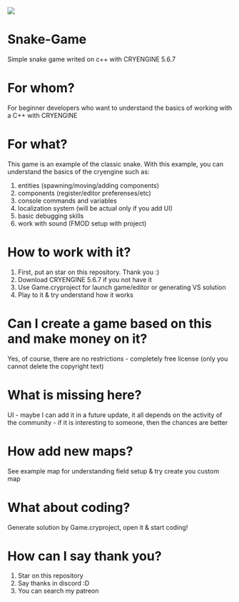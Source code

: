 ![](https://github.com/afrostalin/Snake-Game/blob/main/Snake.png)

# Snake-Game
Simple snake game writed on c++ with CRYENGINE 5.6.7

# For whom?
For beginner developers who want to understand the basics of working with a C++ with CRYENGINE

# For what?
This game is an example of the classic snake. With this example, you can understand the basics of the cryengine such as:
1) entities (spawning/moving/adding components)
2) components (register/editor preferenses/etc)
3) console commands and variables
4) localization system (will be actual only if you add UI)
5) basic debugging skills
6) work with sound (FMOD setup with project)

# How to work with it?
1) First, put an star on this repository. Thank you :)
2) Download CRYENGINE 5.6.7 if you not have it
3) Use Game.cryproject for launch game/editor or generating VS solution
4) Play to it & try understand how it works 

# Can I create a game based on this and make money on it?
Yes, of course, there are no restrictions - completely free license (only you cannot delete the copyright text)

# What is missing here?
UI - maybe I can add it in a future update, it all depends on the activity of the community - if it is interesting to someone, then the chances are better

# How add new maps?
See example map for understanding field setup & try create you custom map

# What about coding?
Generate solution by Game.cryproject, open it & start coding!

# How can I say thank you?
1) Star on this repository
2) Say thanks in discord :D
3) You can search my patreon
